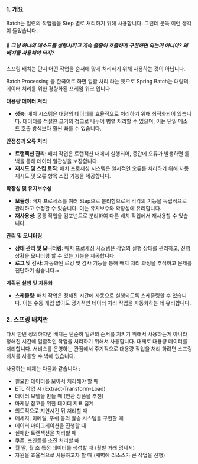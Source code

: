 ### 1. 개요
Batch는 일련의 작업들을 Step 별로 처리하기 위해 사용합니다. 그런데 문득 이런 생각이 들었습니다. 
##### 🤔 그냥 하나의 메소드를 실행시키고 계속 줄줄이 호출하게 구현하면 되는거 아니야? 왜 배치를 사용해야 되지?
스프링 배치는 단지 어떤 작업을 순서에 맞게 처리하기 위해 사용하는 것이 아닙니다. 

Batch Processing 을 한국어로 하면 일괄 처리 라는 뜻으로 Spring Batch는 대량의 데이터 처리를 위한 경량화된 프레임 워크 입니다. 

**대용량 데이터 처리**
- **성능**: 배치 시스템은 대량의 데이터를 효율적으로 처리하기 위해 최적화되어 있습니다. 데이터를 적절한 크기의 청크로 나누어 병렬 처리할 수 있으며, 이는 단일 메소드 호출 방식보다 훨씬 빠를 수 있습니다.

**안정성과 오류 처리**
- **트랜잭션 관리**: 배치 작업은 트랜잭션 내에서 실행되어, 중간에 오류가 발생하면 롤백을 통해 데이터 일관성을 보장합니다.
- **재시도 및 스킵 로직**: 배치 프로세싱 시스템은 일시적인 오류를 처리하기 위해 자동 재시도 및 오류 항목 스킵 기능을 제공합니다.

**확장성 및 유지보수성**
- **모듈성**: 배치 프로세스를 여러 Step으로 분리함으로써 각각의 기능을 독립적으로 관리하고 수정할 수 있습니다. 이는 유지보수와 확장성에 유리합니다.
- **재사용성**: 공통 작업을 컴포넌트로 분리하여 다른 배치 작업에서 재사용할 수 있습니다.

**관리 및 모니터링**
-  **상태  관리 및 모니터링**: 배치 프로세싱 시스템은 작업의 실행 상태를 관리하고, 진행 상황을 모니터링 할 수 있는 기능을 제공합니다.
- **로그 및 감사**: 자동화된 로깅 및 감사 기능을 통해 배치 처리 과정을 추적하고 문제를 진단하기 쉽습니다.=

**계획된 실행 및 자동화**
- **스케줄링**: 배치 작업은 정해진 시간에 자동으로 실행되도록 스케줄링할 수 있습니다. 이는 수동 개입 없이도 정기적인 데이터 처리 작업을 자동화하는 데 유리합니다.

### 2. 스프링 배치란 
다시 한번 정의하자면 배치는 단순히 일련의 순서를 지키기 위해서 사용하는게 아니라 정해진 시간에 일괄적인 작업을 처리하기 위해서 사용합니다. 대체로 대용량 데이터를 처리합니다. 서비스를 운영하는 관점에서 주기적으로 대용량 작업을 처리 하려면 스프링 배치를 사용할 수 밖에 없습니다. 

사용하는 예제는 다음과 같습니다 :
- 필요한 데이터를 모아서 처리해야 할 때 
- ETL 작업 시 (Extract-Transform-Load)
- 데이터 모델을 만들 때 (연관 상품을 추천) 
- 마케팅 참고를 위한 데이터 지표 집계 
- 의도적으로 지연시킨 뒤 처리할 때
- 메세지, 이메일, 푸쉬 등의 발송 시스템을 구현할 때 
- 데이터 마이그레이션을 진행할 때
- 실패한 트랜섹션을 처리할 때 
- 쿠폰, 포인트를 소진 처리할 때 
- 월 말, 월 초 특정 데이터를 생성할 때 (월별 거래 명세서) 
- 자원을 효율적으로 사용하고자 할 때 (새벽에 리소스가 큰 작업을 진행)

